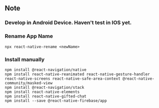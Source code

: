 ## Note

### Develop in Android Device. Haven't test in IOS yet.

### Rename App Name

```
npx react-native-rename <newName>
```

### Install manually

```
npm install @react-navigation/native
npm install react-native-reanimated react-native-gesture-handler react-native-screens react-native-safe-area-context @react-native-community/masked-view
npm install @react-navigation/stack
npm install react-native-elements
npm install react-native-gifted-chat
npm install --save @react-native-firebase/app
```
